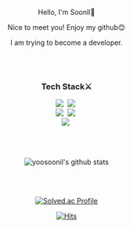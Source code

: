 <div align=center>
  <p>Hello, I'm SoonIl👋</p>
  <p>Nice to meet you! Enjoy my github😊</p>
  <p>I am trying to become a developer.</p>
</div>

<br>
<br>


<h3 align="center">Tech Stack⚔️</h3>
<p align="center">
  <img src="https://img.shields.io/badge/Python-3766AB?style=flat-square&logo=Python&logoColor=white"/></a>&nbsp 
  <img src="https://img.shields.io/badge/Django-092E20?style=flat-square&logo=Spring&logoColor=white"/></a>&nbsp
  <br>
  <img src="https://img.shields.io/badge/Javascript-ffb13b?style=flat-square&logo=javascript&logoColor=white"/></a>&nbsp
  <img src="https://img.shields.io/badge/React-61DAFB?style=flat-square&logo=react&logoColor=white"/></a>&nbsp
  <br>
  <img src="https://img.shields.io/badge/SQLite-003B57?style=flat-square&logo=MySql&logoColor=white"/></a>&nbsp 
 </p>

<br>
<br>

<div align=center>

 ![yoosoonil's github stats](https://github-readme-stats.vercel.app/api?username=yoosoonil&show_icons=true&theme=radical)

</div>

<br>
<br>

<div align=center>

[![Solved.ac Profile](http://mazassumnida.wtf/api/v2/generate_badge?boj=y2k765)](https://solved.ac/y2k765/)
  
[![Hits](https://hits.seeyoufarm.com/api/count/incr/badge.svg?url=https%3A%2F%2Fgithub.com%2Fyoosoonil&count_bg=%2377AFE8&title_bg=%23555555&icon=&icon_color=%23E7E7E7&title=hits&edge_flat=false)](https://hits.seeyoufarm.com)

</div>
